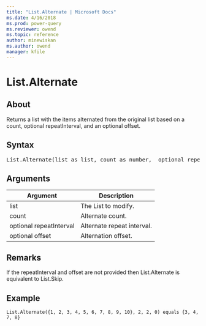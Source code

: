 ```yaml
---
title: "List.Alternate | Microsoft Docs"
ms.date: 4/16/2018
ms.prod: power-query
ms.reviewer: owend
ms.topic: reference
author: minewiskan
ms.author: owend
manager: kfile
---
```

# List.Alternate

  
## About  
Returns a list with the items alternated from the original list based on a count, optional repeatInterval, and an optional offset.  
  
## Syntax

<pre>
List.Alternate(list as list, count as number,  optional repeatInterval as nullable number,  optional offset as nullable number) as list  
</pre>
  
## Arguments  
  
|Argument|Description|  
|------------|---------------|  
|list|The List to modify.|  
|count|Alternate count.|  
|optional repeatInterval|Alternate repeat interval.|  
|optional offset|Alternation offset.|  
  
## <a name="__toc360789215"></a>Remarks  
If the repeatInterval and offset are not provided then List.Alternate is equivalent to List.Skip.  
  
## Example  
  
```powerquery-m
List.Alternate({1, 2, 3, 4, 5, 6, 7, 8, 9, 10}, 2, 2, 0) equals {3, 4, 7, 8}  
```  
